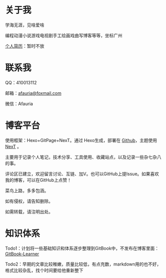 # 关于我

学海无涯，见啥爱啥

编程动漫小说游戏电视剧手工绘画戏曲写博客等等，坐标广州

[个人简历]()：暂时不放

# 联系我

QQ：410013112

邮箱：afauria@foxmail.com

微信：Afauria

# 博客平台

使用框架：Hexo+GitPage+NexT。通过 Hexo生成，部署在 [Github](https://github.com/Afauria)，主题使用 [NexT](http://theme-next.iissnan.com/) 。

主要用于记录个人笔记，技术分享、工具使用、收藏站点，以及记录一些杂七杂八的事。

评论区已建立，欢迎留言讨论、互链、加V。也可以GitHub上提Issue。如果喜欢我的博客，可以在GitHub上点赞！

菜鸟上路，多多包涵。

如有侵权，请告知删除。

如需转载，请注明出处。

# 知识体系

Todo1：计划将一些基础知识和体系逐步整理到GitBook中，不发布在博客里面：[GitBook-Learner](/GitBook-Learner/)

Todo2：早期的文章比较稚嫩，质量比较低，有点充数，markdown用的也不好，格式比较杂乱，找个时间要给他重新整下

